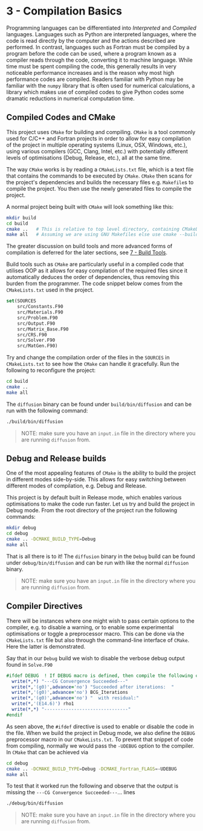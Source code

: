 # 3 - Compilation Basics

Programming languages can be differentiated into _Interpreted_ and _Compiled_ languages. Languages such as Python are interpreted languages, where the code is read directly by the computer and the actions described are performed. In contrast, languages such as Fortran must be compiled by a program before the code can be used, where a program known as a compiler reads through the code, converting it to machine language. While time must be spent compiling the code, this generally results in very noticeable performance increases and is the reason why most high performance codes are compiled. Readers familiar with Python may be familiar with the `numpy` library that is often used for numerical calculations, a library which makes use of compiled codes to give Python codes some dramatic reductions in numerical computation time.

## Compiled Codes and CMake

This project uses `CMake` for building and compiling.
`CMake` is a tool commonly used for C/C++ and Fortran projects
in order to allow for easy compilation of the project in multiple operating systems (Linux, OSX, Windows, etc.),
using various compilers (GCC, Clang, Intel, etc.) with potentially different levels of optimisations (Debug, Release, etc.), all at the same time.

The way `CMake` works is by reading a `CMakeLists.txt` file, which is a text file that contains the commands to be executed by `CMake`. `CMake` then scans for the project's dependencies and builds the
necessary files e.g. `Makefile`s to compile the project. You then use the newly generated files to compile the project.

A normal project being built with `CMake` will look something like this:

```bash
mkdir build
cd build
cmake ..   # This is relative to top level directory, containing CMakeLists.txt
make all   # Assuming we are using GNU Makefiles else use cmake --build .
```

The greater discussion on build tools and more advanced forms of compilation
is deferred for the later sections, see [7 - Build Tools](7-build-tools.md).

Build tools such as `CMake` are particularly useful in a compiled code that utilises OOP as it allows for easy compilation of the required files since it automatically deduces the order of dependencies, thus removing this burden from the programmer.
The code snippet below comes from the `CMakeLists.txt` used in the project.

```cmake
set(SOURCES
    src/Constants.F90
    src/Materials.F90
    src/Problem.F90
    src/Output.F90
    src/Matrix_Base.F90
    src/CRS.F90
    src/Solver.F90
    src/MatGen.F90)
```

Try and change the compilation order of the files in the `SOURCES` in `CMakeLists.txt`
to see how the `CMake` can handle it gracefully. Run the following to reconfigure the project:

```bash
cd build
cmake ..
make all
```

The `diffusion` binary can be found under `build/bin/diffusion` and can be run with the following command:

```bash
./build/bin/diffusion
```

> NOTE: make sure you have an `input.in` file in the directory where you are running `diffusion` from.

## Debug and Release builds

One of the most appealing features of `CMake` is the ability to build the project in different modes
side-by-side. This allows for easy switching between different modes of compilation, e.g. Debug and Release.

This project is by default built in Release mode, which enables various optimisations to make the code run faster.
Let us try and build the project in Debug mode. From the root directory of the project run the following commands:

```bash
mkdir debug
cd debug
cmake .. -DCMAKE_BUILD_TYPE=Debug
make all
```

That is all there is to it! The `diffusion` binary in the `Debug` build can be found under `debug/bin/diffusion` and can be run with like the normal `diffusion` binary.

> NOTE: make sure you have an `input.in` file in the directory where you are running `diffusion` from.

## Compiler Directives

There will be instances where one might wish to pass certain options to the compiler, e.g. to disable a warning, or to enable
some experimental optimisations or toggle a preprocessor macro. This can be done via the `CMakeLists.txt` file but also
through the command-line interface of `CMake`. Here the latter is demonstrated.

Say that in our `Debug` build we wish to disable the verbose debug output found in `Solve.F90`

```fortran
#ifdef DEBUG  ! If DEBUG macro is defined, then compile the following code
  write(*,*) "---CG Convergence Succeeded---"
  write(*,'(g0)',advance='no') "Succeeded after iterations:  "
  write(*,'(g0)',advance='no') BCG_Iterations
  write(*,'(g0)',advance='no') "  with residual:"
  write(*,'(E14.6)') rho1
  write(*,*) "-------------------------------"
#endif
```

As seen above, the `#ifdef` directive is used to enable or disable the code in the file.
When we build the project in Debug mode, we also define the `DEBUG` preprocessor macro in our `CMakeLists.txt`.
To prevent that snippet of code from compiling, normally we would pass the `-UDEBUG` option to the compiler.
In `CMake` that can be achieved via

```bash
cd debug
cmake .. -DCMAKE_BUILD_TYPE=Debug -DCMAKE_Fortran_FLAGS=-UDEBUG
make all
```

To test that it worked run the following and observe that the output is missing the
`---CG Convergence Succeeded---`... lines

```bash
./debug/bin/diffusion
```

> NOTE: make sure you have an `input.in` file in the directory where you are running `diffusion` from.

